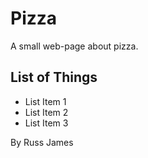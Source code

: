 # Pizza

A small web-page about pizza.

## List of Things

* List Item 1
* List Item 2
* List Item 3

By Russ James
